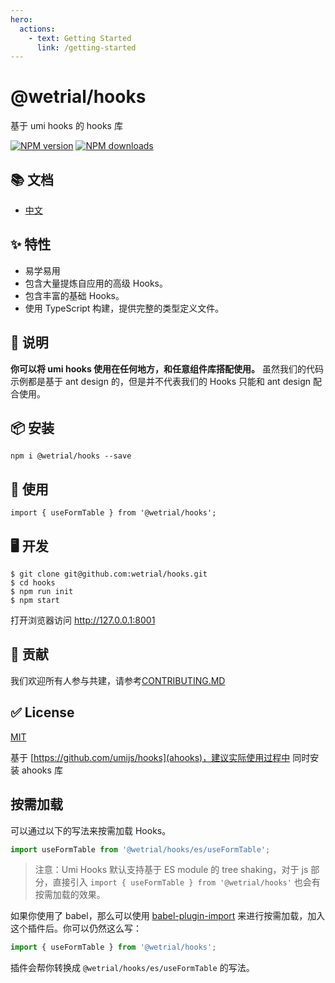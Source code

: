 ```yaml
---
hero:
  actions:
    - text: Getting Started
      link: /getting-started
---
```


# @wetrial/hooks

基于 umi hooks 的 hooks 库

[![NPM version][image-1]][1] [![NPM downloads][image-2]][2]

## 📚 文档

- [中文](https://wetrial.github.io/hooks)

## ✨ 特性

- 易学易用
- 包含大量提炼自应用的高级 Hooks。
- 包含丰富的基础 Hooks。
- 使用 TypeScript 构建，提供完整的类型定义文件。

## 📣 说明

**你可以将 umi hooks 使用在任何地方，和任意组件库搭配使用。**
虽然我们的代码示例都是基于 ant design 的，但是并不代表我们的 Hooks 只能和 ant design 配合使用。

## 📦 安装

```
npm i @wetrial/hooks --save
```

## 🔨 使用

```
import { useFormTable } from '@wetrial/hooks';
```

## 🖥 开发

```
$ git clone git@github.com:wetrial/hooks.git
$ cd hooks
$ npm run init
$ npm start
```

打开浏览器访问 http://127.0.0.1:8001

## 🤝 贡献

我们欢迎所有人参与共建，请参考[CONTRIBUTING.MD](https://github.com/wetrial/hooks/blob/master/CONTRIBUTING.MD)

## ✅ License

[MIT](https://github.com/wetrial/hooks/blob/master/LICENSE)

[1]: https://www.npmjs.com/package/@wetrial/hooks
[2]: https://npmjs.org/package/@wetrial/hooks
[image-1]: https://img.shields.io/npm/v/@wetrial/hooks.svg?style=flat
[image-2]: https://img.shields.io/npm/dm/@wetrial/hooks.svg?style=flat

基于 [https://github.com/umijs/hooks](ahooks)，建议实际使用过程中 同时安装 ahooks 库

## 按需加载

可以通过以下的写法来按需加载 Hooks。

```javascript
import useFormTable from '@wetrial/hooks/es/useFormTable';
```

> 注意：Umi Hooks 默认支持基于 ES module 的 tree shaking，对于 js 部分，直接引入 `import { useFormTable } from '@wetrial/hooks'` 也会有按需加载的效果。

如果你使用了 babel，那么可以使用 [babel-plugin-import](https://github.com/ant-design/babel-plugin-import) 来进行按需加载，加入这个插件后。你可以仍然这么写：

```javascript
import { useFormTable } from '@wetrial/hooks';
```

插件会帮你转换成 `@wetrial/hooks/es/useFormTable` 的写法。
